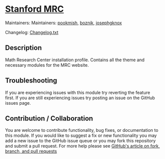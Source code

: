 # [Stanford MRC](https://github.com/SU-HSDO/stanford_mrc)

Maintainers: Maintainers: [pookmish](https://github.com/pookmish), [boznik](https://github.com/boznik), [josephgknox](https://github.com/josephgknox)

Changelog: [Changelog.txt](CHANGELOG.txt)

Description
---

Math Research Center installation profile. Contains all the theme and necessary modules for the MRC website.


Troubleshooting
---

If you are experiencing issues with this module try reverting the feature first. If you are still experiencing issues try posting an issue on the GitHub issues page.


Contribution / Collaboration
---

You are welcome to contribute functionality, bug fixes, or documentation to this module. If you would like to suggest a fix or new functionality you may add a new issue to the GitHub issue queue or you may fork this repository and submit a pull request. For more help please see [GitHub's article on fork, branch, and pull requests](https://help.github.com/articles/using-pull-requests)
